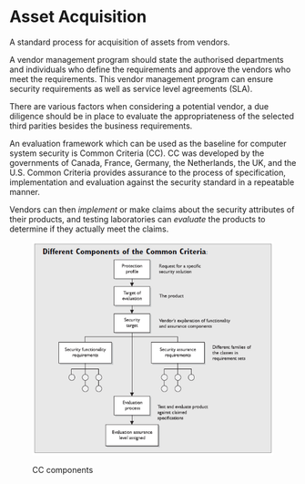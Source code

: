 # Asset Acquisition

A standard process for acquisition of assets from vendors.&#x20;

A vendor management program should state the authorised departments and individuals who define the requirements and approve the vendors who meet the requirements. This vendor management program can ensure security requirements as well as service level agreements (SLA).&#x20;

There are various factors when considering a potential vendor, a due diligence should be in place to evaluate the appropriateness of the selected third parities besides the business requirements. &#x20;

An evaluation framework which can be used as the baseline for computer system security is Common Criteria (CC). CC was developed by the governments of Canada, France, Germany, the Netherlands, the UK, and the U.S. Common Criteria provides assurance to the process of specification, implementation and evaluation against the security standard in a repeatable manner.&#x20;

Vendors can then _implement_ or make claims about the security attributes of their products, and testing laboratories can _evaluate_ the products to determine if they actually meet the claims.



<figure><img src="../.gitbook/assets/cc component.png" alt=""><figcaption><p>CC components</p></figcaption></figure>
